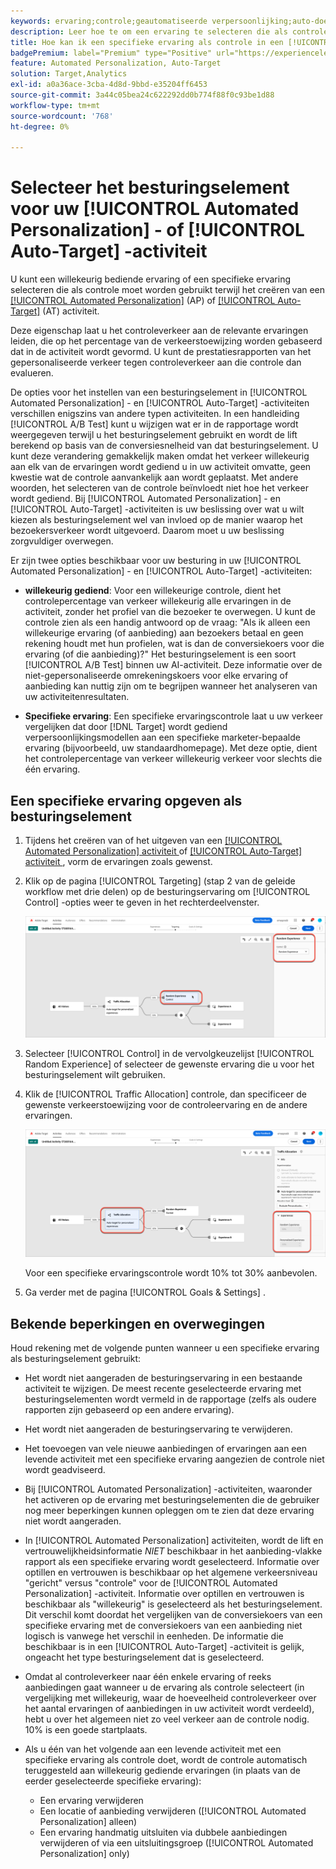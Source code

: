 ```yaml
---
keywords: ervaring;controle;geautomatiseerde verpersoonlijking;auto-doel
description: Leer hoe te om een ervaring te selecteren die als controle moet worden gebruikt terwijl het creëren van een [!UICONTROL Automated Personalization] (AP) of [!UICONTROL Auto-Target] activiteit in  [!DNL Adobe Target].
title: Hoe kan ik een specifieke ervaring als controle in een [!UICONTROL Automated Personalization] activiteit gebruiken?
badgePremium: label="Premium" type="Positive" url="https://experienceleague.adobe.com/docs/target/using/introduction/intro.html?lang=nl-NL#premium newtab=true" tooltip="Kijk wat er in Target Premium is opgenomen."
feature: Automated Personalization, Auto-Target
solution: Target,Analytics
exl-id: a0a36ace-3cba-4d8d-9bbd-e35204ff6453
source-git-commit: 3a44c05bea24c622292dd0b774f88f0c93be1d88
workflow-type: tm+mt
source-wordcount: '768'
ht-degree: 0%

---
```


# Selecteer het besturingselement voor uw [!UICONTROL Automated Personalization] - of [!UICONTROL Auto-Target] -activiteit

U kunt een willekeurig bediende ervaring of een specifieke ervaring selecteren die als controle moet worden gebruikt terwijl het creëren van een [[!UICONTROL Automated Personalization]](/help/main/c-activities/t-automated-personalization/automated-personalization.md) (AP) of [[!UICONTROL Auto-Target]](/help/main/c-activities/auto-target/auto-target-to-optimize.md) (AT) activiteit.

Deze eigenschap laat u het controleverkeer aan de relevante ervaringen leiden, die op het percentage van de verkeerstoewijzing worden gebaseerd dat in de activiteit wordt gevormd. U kunt de prestatiesrapporten van het gepersonaliseerde verkeer tegen controleverkeer aan die controle dan evalueren.

De opties voor het instellen van een besturingselement in [!UICONTROL Automated Personalization] - en [!UICONTROL Auto-Target] -activiteiten verschillen enigszins van andere typen activiteiten. In een handleiding [!UICONTROL A/B Test] kunt u wijzigen wat er in de rapportage wordt weergegeven terwijl u het besturingselement gebruikt en wordt de lift berekend op basis van de conversiesnelheid van dat besturingselement. U kunt deze verandering gemakkelijk maken omdat het verkeer willekeurig aan elk van de ervaringen wordt gediend u in uw activiteit omvatte, geen kwestie wat de controle aanvankelijk aan wordt geplaatst. Met andere woorden, het selecteren van de controle beïnvloedt niet hoe het verkeer wordt gediend. Bij [!UICONTROL Automated Personalization] - en [!UICONTROL Auto-Target] -activiteiten is uw beslissing over wat u wilt kiezen als besturingselement wel van invloed op de manier waarop het bezoekersverkeer wordt uitgevoerd. Daarom moet u uw beslissing zorgvuldiger overwegen.

Er zijn twee opties beschikbaar voor uw besturing in uw [!UICONTROL Automated Personalization] - en [!UICONTROL Auto-Target] -activiteiten:

* **willekeurig gediend**: Voor een willekeurige controle, dient het controlepercentage van verkeer willekeurig alle ervaringen in de activiteit, zonder het profiel van die bezoeker te overwegen. U kunt de controle zien als een handig antwoord op de vraag: &quot;Als ik alleen een willekeurige ervaring (of aanbieding) aan bezoekers betaal en geen rekening houdt met hun profielen, wat is dan de conversiekoers voor die ervaring (of die aanbieding)?&quot; Het besturingselement is een soort [!UICONTROL A/B Test] binnen uw AI-activiteit. Deze informatie over de niet-gepersonaliseerde omrekeningskoers voor elke ervaring of aanbieding kan nuttig zijn om te begrijpen wanneer het analyseren van uw activiteitenresultaten.

* **Specifieke ervaring**: Een specifieke ervaringscontrole laat u uw verkeer vergelijken dat door [!DNL Target] wordt gediend verpersoonlijkingsmodellen aan een specifieke marketer-bepaalde ervaring (bijvoorbeeld, uw standaardhomepage). Met deze optie, dient het controlepercentage van verkeer willekeurig verkeer voor slechts die één ervaring.

## Een specifieke ervaring opgeven als besturingselement

1. Tijdens het creëren van of het uitgeven van een [[!UICONTROL Automated Personalization] activiteit ](/help/main/c-activities/t-automated-personalization/create-ap-activity.md) of [[!UICONTROL Auto-Target] activiteit ](/help/main/c-activities/t-test-ab/t-test-create-ab/ab-audience.md), vorm de ervaringen zoals gewenst.
1. Klik op de pagina [!UICONTROL Targeting] (stap 2 van de geleide workflow met drie delen) op de besturingservaring om [!UICONTROL Control] -opties weer te geven in het rechterdeelvenster.

   ![ ruit van de Controle ](/help/main/c-activities/t-automated-personalization/assets/control.png)

1. Selecteer [!UICONTROL Control] in de vervolgkeuzelijst [!UICONTROL Random Experience] of selecteer de gewenste ervaring die u voor het besturingselement wilt gebruiken.

1. Klik de [!UICONTROL Traffic Allocation] controle, dan specificeer de gewenste verkeerstoewijzing voor de controleervaring en de andere ervaringen.

   ![ spoorstaaf van de Verkeerstoewijzing van het Verkeer ](/help/main/c-activities/t-automated-personalization/assets/traffic-allocation.png)

   Voor een specifieke ervaringscontrole wordt 10% tot 30% aanbevolen.

1. Ga verder met de pagina [!UICONTROL Goals & Settings] .

## Bekende beperkingen en overwegingen

Houd rekening met de volgende punten wanneer u een specifieke ervaring als besturingselement gebruikt:

* Het wordt niet aangeraden de besturingservaring in een bestaande activiteit te wijzigen. De meest recente geselecteerde ervaring met besturingselementen wordt vermeld in de rapportage (zelfs als oudere rapporten zijn gebaseerd op een andere ervaring).
* Het wordt niet aangeraden de besturingservaring te verwijderen.
* Het toevoegen van vele nieuwe aanbiedingen of ervaringen aan een levende activiteit met een specifieke ervaring aangezien de controle niet wordt geadviseerd.
* Bij [!UICONTROL Automated Personalization] -activiteiten, waaronder het activeren op de ervaring met besturingselementen die de gebruiker nog meer beperkingen kunnen opleggen om te zien dat deze ervaring niet wordt aangeraden.
* In [!UICONTROL Automated Personalization] activiteiten, wordt de lift en vertrouwelijkheidsinformatie *NIET* beschikbaar in het aanbieding-vlakke rapport als een specifieke ervaring wordt geselecteerd. Informatie over optillen en vertrouwen is beschikbaar op het algemene verkeersniveau &quot;gericht&quot; versus &quot;controle&quot; voor de [!UICONTROL Automated Personalization] -activiteit. Informatie over optillen en vertrouwen is beschikbaar als &quot;willekeurig&quot; is geselecteerd als het besturingselement. Dit verschil komt doordat het vergelijken van de conversiekoers van een specifieke ervaring met de conversiekoers van een aanbieding niet logisch is vanwege het verschil in eenheden. De informatie die beschikbaar is in een [!UICONTROL Auto-Target] -activiteit is gelijk, ongeacht het type besturingselement dat is geselecteerd.
* Omdat al controleverkeer naar één enkele ervaring of reeks aanbiedingen gaat wanneer u de ervaring als controle selecteert (in vergelijking met willekeurig, waar de hoeveelheid controleverkeer over het aantal ervaringen of aanbiedingen in uw activiteit wordt verdeeld), hebt u over het algemeen niet zo veel verkeer aan de controle nodig. 10% is een goede startplaats.
* Als u één van het volgende aan een levende activiteit met een specifieke ervaring als controle doet, wordt de controle automatisch teruggesteld aan willekeurig gediende ervaringen (in plaats van de eerder geselecteerde specifieke ervaring):

   * Een ervaring verwijderen
   * Een locatie of aanbieding verwijderen ([!UICONTROL Automated Personalization] alleen)
   * Een ervaring handmatig uitsluiten via dubbele aanbiedingen verwijderen of via een uitsluitingsgroep ([!UICONTROL Automated Personalization] only)
